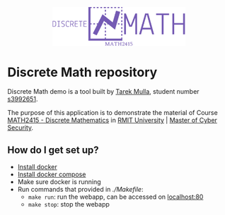 <p align="center">
  <img src="/docs/images/math-logo.svg" alt="Logo" width="300"/>
</p>

# Discrete Math repository

Discrete Math demo is a tool built by [Tarek Mulla](https://www.linkedin.com/in/tarekmulla/), student number [s3992651](mailto:s3992651@student.rmit.edu.au).

The purpose of this application is to demonstrate the material of Course [ MATH2415 - Discrete Mathematics](http://www1.rmit.edu.au/courses/045682) in [RMIT University](https://www.rmit.edu.au/) | [Master of Cyber Security](https://www.rmit.edu.au/study-with-us/levels-of-study/postgraduate-study/masters-by-coursework/master-of-cyber-security-mc159).


## How do I get set up? ##

* [Install docker](https://docs.docker.com/get-docker/)
* [Install docker compose](https://docs.docker.com/compose/install/)
* Make sure docker is running
* Run commands that provided in *./Makefile*:
    * `make run`: run the webapp, can be accessed on [localhost:80](https://localhost:80)
    * `make stop`: stop the webapp
